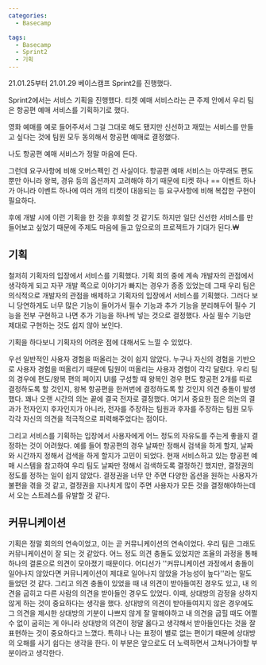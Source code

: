 ```yaml
---
categories:
  - Basecamp

tags:
  - Basecamp
  - Sprint2
  - 기획
---
```


21.01.25부터 21.01.29 베이스캠프 Sprint2를 진행했다. 

Sprint2에서는 서비스 기획을 진행했다. 티켓 예매 서비스라는 큰 주제 안에서 우리 팀은 항공편 예매 서비스를 기획하기로 했다. 

영화 예매를 예로 들어주셔서 그걸 그대로 해도 됐지만 신선하고 재밌는 서비스를 만들고 싶다는 것에 팀원 모두 동의해서 항공편 예매로 결정했다.

나도 항공편 예매 서비스가 정말 마음에 든다.

그런데 요구사항에 비해 오버스펙인 건 사실이다. 항공편 예매 서비스는 아무래도 편도 뿐만 아니라 왕복, 경유 등의 옵션까지 고려해야 하기 때문에 티켓 하나 == 이벤트 하나 가 아니라 이벤트 하나에 여러 개의 티켓이 대응되는 등 요구사항에 비해 복잡한 구현이 필요하다.

후에 개발 시에 이런 기획을 한 것을 후회할 것 같기도 하지만 일단 신선한 서비스를 만들어보고 싶었기 때문에 주제도 마음에 들고 앞으로의 프로젝트가 기대가 된다.₩



## 기획

철저히 기획자의 입장에서 서비스를 기획했다. 기획 회의 중에 계속 개발자의 관점에서 생각하게 되고 자꾸 개발 쪽으로 이야기가 빠지는 경우가 종종 있었는데 그때 우리 팀은 의식적으로 개발자의 관점을 배제하고 기획자의 입장에서 서비스를 기획했다. 그러다 보니 당연하게도 너무 많은 기능이 들어가서 필수 기능과 추가 기능을 분리해두어 필수 기능을 전부 구현하고 나면 추가 기능을 하나씩 넣는 것으로 결정했다. 사실 필수 기능만 제대로 구현하는 것도 쉽지 않아 보인다. 

기획을 하다보니 기획자의 어려운 점에 대해서도 느낄 수 있었다. 

우선 일반적인 사용자 경험을 떠올리는 것이 쉽지 않았다. 누구나 자신의 경험을 기반으로 사용자 경험을 떠올리기 때문에 팀원이 떠올리는 사용자 경험이 각각 달랐다. 우리 팀의 경우에 편도/왕복 편의 페이지 UI를 구성할 때 왕복인 경우 편도 항공편 2개를 따로 결정하도록 할 것인지, 왕복 항공편을 한꺼번에 결정하도록 할 것인지 의견 충돌이 발생했다. 꽤나 오랜 시간의 의논 끝에 결국 전자로 결정했다. 여기서 중요한 점은 의논의 결과가 전자인지 후자인지가 아니라, 전자를 주장하는 팀원과 후자를 주장하는 팀원 모두 각각 자신의 의견을 적극적으로 피력해주었다는 점이다.  

그리고 서비스를 기획하는 입장에서 사용자에게 어느 정도의 자유도를 주는게 좋을지 결정하는 것이 어려웠다. 예를 들어 항공편의 경우 날짜만 정해서 검색을 하게 할지, 날짜와 시간까지 정해서 검색을 하게 할지가 고민이 되었다. 현재 서비스하고 있는 항공편 예매 시스템을 참고하여 우리 팀도 날짜만 정해서 검색하도록 결정하긴 했지만, 결정권의 정도를 정하는 일이 쉽지 않았다. 결정권을 너무 안 주면 다양한 옵션을 원하는 사용자가 불편을 겪을 것 같고, 결정권을 지나치게 많이 주면 사용자가 모든 것을 결정해야하는데서 오는 스트레스를 유발할 것 같다. 



## 커뮤니케이션

기획은 정말 회의의 연속이었고, 이는 곧 커뮤니케이션의 연속이었다. 우리 팀은 그래도 커뮤니케이션이 잘 되는 것 같았다. 어느 정도 의견 충돌도 있었지만 조율의 과정을 통해 하나의 결론으로 의견이 모아졌기 때문이다. 어디선가 ''커뮤니케이션 과정에서 충돌이 일어나지 않았다면 커뮤니케이션이 제대로 일어나지 않았을 가능성이 높다''라는 말도 들었던 것 같다. 그리고 의견 충돌이 있었을 때 내 의견이 받아들여진 경우도 있고, 내 의견을 굽히고 다른 사람의 의견을 받아들인 경우도 있었다. 이때, 상대방의 감정을 상하지 않게 하는 것이 중요하다는 생각을 했다. 상대방의 의견이 받아들여지지 않은 경우에도 그 의견을 제시한 상대방의 기분이 나쁘지 않게 잘 말해야하고 내 의견을 굽힐 때도 어쩔 수 없이 굽히는 게 아니라 상대방의 의견이 정말 옳다고 생각해서 받아들인다는 것을 잘 표현하는 것이 중요하다고 느꼈다. 특히나 나는 표정이 별로 없는 편이기 때문에 상대방의 오해를 사기 쉽다는 생각을 한다. 이 부분은 앞으로도 더 노력하면서 고쳐나가야할 부분이라고 생각한다. 
